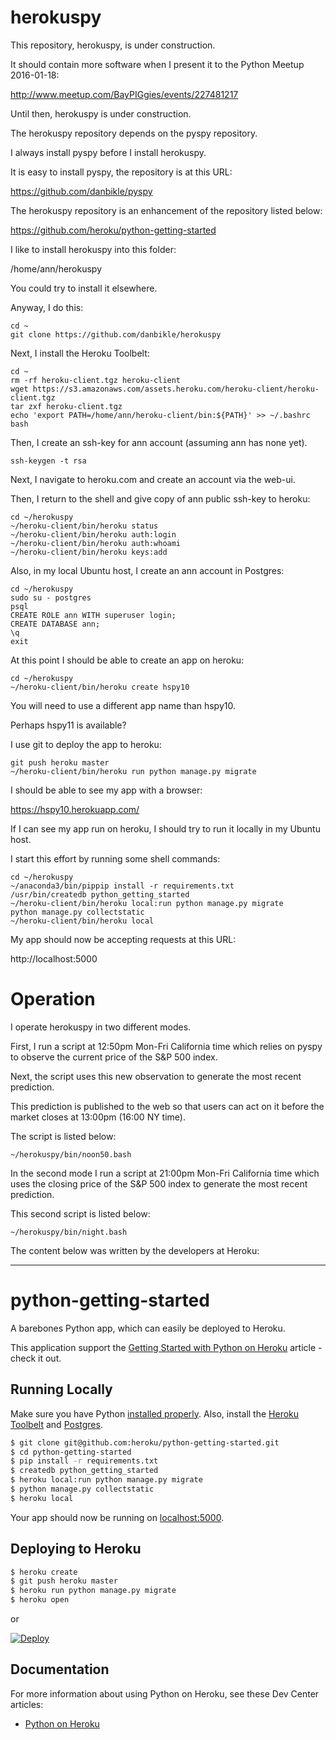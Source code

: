 # herokuspy

This repository, herokuspy, is under construction.

It should contain more software when I present it to the Python Meetup 2016-01-18:

http://www.meetup.com/BayPIGgies/events/227481217

Until then, herokuspy is under construction.

The herokuspy repository depends on the pyspy repository.

I always install pyspy before I install herokuspy.

It is easy to install pyspy, the repository is at this URL:

https://github.com/danbikle/pyspy

The herokuspy repository is an enhancement of the repository listed below:

https://github.com/heroku/python-getting-started

I like to install herokuspy into this folder:

/home/ann/herokuspy

You could try to install it elsewhere.

Anyway, I do this:

```
cd ~
git clone https://github.com/danbikle/herokuspy
```

Next, I install the Heroku Toolbelt:

```
cd ~
rm -rf heroku-client.tgz heroku-client
wget https://s3.amazonaws.com/assets.heroku.com/heroku-client/heroku-client.tgz
tar zxf heroku-client.tgz
echo 'export PATH=/home/ann/heroku-client/bin:${PATH}' >> ~/.bashrc
bash
```

Then, I create an ssh-key for ann account (assuming ann has none yet).

```
ssh-keygen -t rsa
```

Next, I navigate to heroku.com and create an account via the web-ui.

Then, I return to the shell and give copy of ann public ssh-key to heroku:
```
cd ~/herokuspy
~/heroku-client/bin/heroku status
~/heroku-client/bin/heroku auth:login
~/heroku-client/bin/heroku auth:whoami
~/heroku-client/bin/heroku keys:add
``` 

Also, in my local Ubuntu host, I create an ann account in Postgres:

```
cd ~/herokuspy
sudo su - postgres
psql
CREATE ROLE ann WITH superuser login;
CREATE DATABASE ann;
\q
exit
```
 
At this point I should be able to create an app on heroku:

```
cd ~/herokuspy
~/heroku-client/bin/heroku create hspy10
```

You will need to use a different app name than hspy10.

Perhaps hspy11 is available?

I use git to deploy the app to heroku:

```
git push heroku master
~/heroku-client/bin/heroku run python manage.py migrate
```

I should be able to see my app with a browser:

https://hspy10.herokuapp.com/


If I can see my app run on heroku, I should try to run it locally in my Ubuntu host.

I start this effort by running some shell commands:

```
cd ~/herokuspy
~/anaconda3/bin/pippip install -r requirements.txt
/usr/bin/createdb python_getting_started
~/heroku-client/bin/heroku local:run python manage.py migrate
python manage.py collectstatic
~/heroku-client/bin/heroku local
```

My app should now be accepting requests at this URL:

http://localhost:5000

# Operation

I operate herokuspy in two different modes.

First, I run a script at 12:50pm Mon-Fri California time which relies on pyspy to observe the current price of the S&P 500 index.

Next, the script uses this new observation to generate the most recent prediction.

This prediction is published to the web so that users can act on it before the market closes at 13:00pm (16:00 NY time).

The script is listed below:

```
~/herokuspy/bin/noon50.bash
```

In the second mode I run a script at 21:00pm Mon-Fri California time which uses the closing price of the S&P 500 index to generate the most recent prediction.

This second script is listed below:

```
~/herokuspy/bin/night.bash
```

The content below was written by the developers at Heroku:
- - -
# python-getting-started

A barebones Python app, which can easily be deployed to Heroku.

This application support the [Getting Started with Python on Heroku](https://devcenter.heroku.com/articles/getting-started-with-python) article - check it out.

## Running Locally

Make sure you have Python [installed properly](http://install.python-guide.org).  Also, install the [Heroku Toolbelt](https://toolbelt.heroku.com/) and [Postgres](https://devcenter.heroku.com/articles/heroku-postgresql#local-setup).

```sh
$ git clone git@github.com:heroku/python-getting-started.git
$ cd python-getting-started
$ pip install -r requirements.txt
$ createdb python_getting_started
$ heroku local:run python manage.py migrate
$ python manage.py collectstatic
$ heroku local
```

Your app should now be running on [localhost:5000](http://localhost:5000/).

## Deploying to Heroku

```sh
$ heroku create
$ git push heroku master
$ heroku run python manage.py migrate
$ heroku open
```
or

[![Deploy](https://www.herokucdn.com/deploy/button.png)](https://heroku.com/deploy)

## Documentation

For more information about using Python on Heroku, see these Dev Center articles:

- [Python on Heroku](https://devcenter.heroku.com/categories/python)
